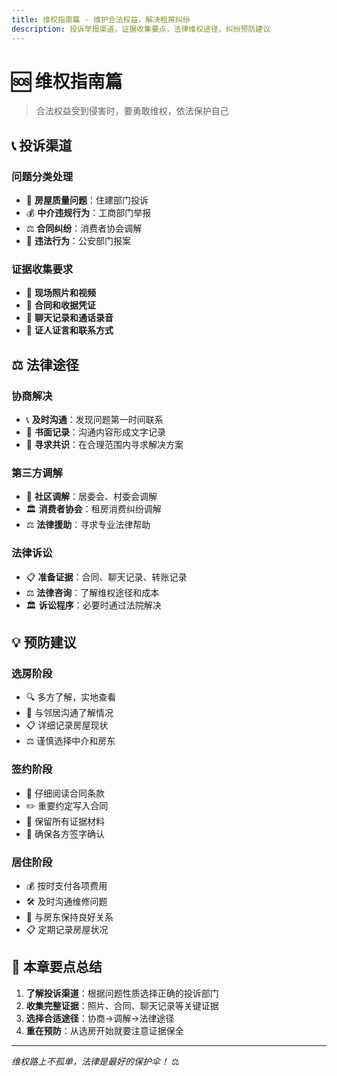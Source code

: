```yaml
---
title: 维权指南篇 - 维护合法权益，解决租房纠纷
description: 投诉举报渠道，证据收集要点，法律维权途径，纠纷预防建议
---
```


# 🆘 维权指南篇

> 合法权益受到侵害时，要勇敢维权，依法保护自己

## 📞 投诉渠道

### 问题分类处理

- 🏢 **房屋质量问题**：住建部门投诉
- 💰 **中介违规行为**：工商部门举报
- ⚖️ **合同纠纷**：消费者协会调解
- 🚨 **违法行为**：公安部门报案

### 证据收集要求

- 📸 **现场照片和视频**
- 📄 **合同和收据凭证**
- 💬 **聊天记录和通话录音**
- 👥 **证人证言和联系方式**

## ⚖️ 法律途径

### 协商解决

- 📞 **及时沟通**：发现问题第一时间联系
- 📝 **书面记录**：沟通内容形成文字记录
- 🤝 **寻求共识**：在合理范围内寻求解决方案

### 第三方调解

- 🏢 **社区调解**：居委会、村委会调解
- 🏛️ **消费者协会**：租房消费纠纷调解
- ⚖️ **法律援助**：寻求专业法律帮助

### 法律诉讼

- 📋 **准备证据**：合同、聊天记录、转账记录
- ⚖️ **法律咨询**：了解维权途径和成本
- 🏛️ **诉讼程序**：必要时通过法院解决

## 💡 预防建议

### 选房阶段

- 🔍 多方了解，实地查看
- 💬 与邻居沟通了解情况
- 📋 详细记录房屋现状
- ⚖️ 谨慎选择中介和房东

### 签约阶段

- 📖 仔细阅读合同条款
- ✏️ 重要约定写入合同
- 📸 保留所有证据材料
- 🤝 确保各方签字确认

### 居住阶段

- 💰 按时支付各项费用
- 🛠️ 及时沟通维修问题
- 🤝 与房东保持良好关系
- 📋 定期记录房屋状况

## 🎯 本章要点总结

1. **了解投诉渠道**：根据问题性质选择正确的投诉部门
2. **收集完整证据**：照片、合同、聊天记录等关键证据
3. **选择合适途径**：协商→调解→法律途径
4. **重在预防**：从选房开始就要注意证据保全

---

*维权路上不孤单，法律是最好的保护伞！* ⚖️
